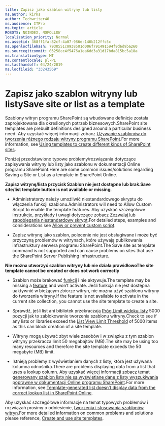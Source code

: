 ```yaml
---
title: Zapisz jako szablon witryny lub listy
ms.author: kirks
author: Techwriter40
ms.audience: ITPro
ms.topic: article
ROBOTS: NOINDEX, NOFOLLOW
localization_priority: Normal
ms.assetid: 368ff1fa-82cf-4a07-986e-140b212ffc5c
ms.openlocfilehash: 7930551c0938501d006f791491594f9d6d9ba260
ms.sourcegitcommit: 03258ec4f5476a1ea6dd3a31d17bda815bc5a18a
ms.translationtype: MT
ms.contentlocale: pl-PL
ms.lasthandoff: 04/24/2019
ms.locfileid: "33243569"
---
```

# <a name="save-site-or-list-as-a-template"></a><span data-ttu-id="b7fe5-102">Zapisz jako szablon witryny lub listy</span><span class="sxs-lookup"><span data-stu-id="b7fe5-102">Save site or list as a template</span></span>

<span data-ttu-id="b7fe5-103">Szablony witryn programu SharePoint są wbudowane definicje została zaprojektowana dla określonych potrzeb biznesowych.</span><span class="sxs-lookup"><span data-stu-id="b7fe5-103">SharePoint site templates are prebuilt definitions designed around a particular business need.</span></span> <span data-ttu-id="b7fe5-104">Aby uzyskać więcej informacji zobacz [Używanie szablonów do tworzenia różnego rodzaju witryny programu SharePoint](https://support.office.com/en-us/article/using-templates-to-create-different-kinds-of-sharepoint-sites-449eccec-ff99-4cf3-b62e-dcfee37e8da4).</span><span class="sxs-lookup"><span data-stu-id="b7fe5-104">For more information, see [Using templates to create different kinds of SharePoint sites](https://support.office.com/en-us/article/using-templates-to-create-different-kinds-of-sharepoint-sites-449eccec-ff99-4cf3-b62e-dcfee37e8da4).</span></span>

<span data-ttu-id="b7fe5-105">Poniżej przedstawiono typowe problemy/rozwiązania dotyczące zapisywania witryny lub listy jako szablonu w dokumentacji Online programu SharePoint.</span><span class="sxs-lookup"><span data-stu-id="b7fe5-105">Here are some common issues/solutions regarding Saving a Site or List as a template in SharePoint Online.</span></span>

<span data-ttu-id="b7fe5-106">**Zapisz witrynę/lista przycisk Szablon nie jest dostępne lub brak**.</span><span class="sxs-lookup"><span data-stu-id="b7fe5-106">**Save site/list template button is not available or missing**.</span></span> 

- <span data-ttu-id="b7fe5-107">Administratorzy należy umożliwić niestandardowego skryptu do włączenia funkcji szablonu.</span><span class="sxs-lookup"><span data-stu-id="b7fe5-107">Administrators will need to Allow Custom Script to enable the template features.</span></span> <span data-ttu-id="b7fe5-108">Aby uzyskać szczegółowe instrukcje, przykłady i uwagi dotyczące zobacz [Zezwalaj lub zapobiegania niestandardowy skrypt](https://docs.microsoft.com/en-us/sharepoint/allow-or-prevent-custom-script).</span><span class="sxs-lookup"><span data-stu-id="b7fe5-108">For detailed steps, examples and considerations see [Allow or prevent custom script](https://docs.microsoft.com/en-us/sharepoint/allow-or-prevent-custom-script).</span></span>


- <span data-ttu-id="b7fe5-109">Zapisz witrynę jako szablon, polecenie nie jest obsługiwane i może być przyczyną problemów w witrynach, które używają publikowania infrastruktury serwera programu SharePoint.</span><span class="sxs-lookup"><span data-stu-id="b7fe5-109">The Save site as template command is not supported and can cause problems on sites that use the SharePoint Server Publishing Infrastructure.</span></span>


<span data-ttu-id="b7fe5-110">**Nie można utworzyć szablon witryny lub nie działa prawidłowo**</span><span class="sxs-lookup"><span data-stu-id="b7fe5-110">**The site template cannot be created or does not work correctly**</span></span>

- <span data-ttu-id="b7fe5-111">Szablon może brakować [funkcji](https://social.technet.microsoft.com/wiki/contents/articles/14423.sharepoint-2013-existing-features-guid.aspx) i nie aktywuje.</span><span class="sxs-lookup"><span data-stu-id="b7fe5-111">The template may be missing a [feature](https://social.technet.microsoft.com/wiki/contents/articles/14423.sharepoint-2013-existing-features-guid.aspx) and won’t activate.</span></span> <span data-ttu-id="b7fe5-112">Jeśli funkcja nie jest dostępna uaktywnić w bieżącym zbiorze witryn, nie można użyć szablonu witryny do tworzenia witryny.</span><span class="sxs-lookup"><span data-stu-id="b7fe5-112">If the feature is not available to activate in the current site collection, you cannot use the site template to create a site.</span></span>


- <span data-ttu-id="b7fe5-113">Sprawdź, jeśli list ani bibliotek przekraczają [Próg Limit widoku listy](https://support.office.com/en-us/article/Manage-large-lists-and-libraries-in-SharePoint-B8588DAE-9387-48C2-9248-C24122F07C59) 5000 pozycji jak to zablokowanie tworzenia szablonu witryny.</span><span class="sxs-lookup"><span data-stu-id="b7fe5-113">Check to see if any lists or libraries exceed the [List View Limit Threshold](https://support.office.com/en-us/article/Manage-large-lists-and-libraries-in-SharePoint-B8588DAE-9387-48C2-9248-C24122F07C59) of 5000 items as this can block creation of a site template.</span></span>


- <span data-ttu-id="b7fe5-114">Witryny mogą używać zbyt wiele zasobów i w związku z tym szablon witryny przekracza limit 50 megabajtów (MB).</span><span class="sxs-lookup"><span data-stu-id="b7fe5-114">The site may be using too many resources and therefore the site template exceeds the 50 megabyte (MB) limit.</span></span>


- <span data-ttu-id="b7fe5-115">Istnieją problemy z wyświetlaniem danych z listy, która jest używana kolumna odnośnika.</span><span class="sxs-lookup"><span data-stu-id="b7fe5-115">There are problems displaying data from a list that uses a lookup column.</span></span> <span data-ttu-id="b7fe5-116">Aby uzyskać więcej informacji zobacz temat [generowany szablon listy nie są wyświetlane dane z listy wyszukiwania poprawne w dokumentacji Online programu SharePoint](https://support.office.com/en-us/article/template-generated-list-doesn-t-display-correct-data-for-a-column-in-sharepoint-online-20430b62-e40c-4f6f-8889-aa24e80d605a).</span><span class="sxs-lookup"><span data-stu-id="b7fe5-116">For more information, see [Template-generated list doesn’t display data from the correct lookup list in SharePoint Online](https://support.office.com/en-us/article/template-generated-list-doesn-t-display-correct-data-for-a-column-in-sharepoint-online-20430b62-e40c-4f6f-8889-aa24e80d605a).</span></span>


<span data-ttu-id="b7fe5-117">Aby uzyskać szczegółowe informacje na temat typowych problemów i rozwiązań prosimy o odniesienie, [tworzenia i stosowania szablonów witryn](https://support.office.com/en-us/article/Create-and-use-site-templates-60371B0F-00E0-4C49-A844-34759EBDD989).</span><span class="sxs-lookup"><span data-stu-id="b7fe5-117">For more detailed information on common problems and solutions please reference, [Create and use site templates](https://support.office.com/en-us/article/Create-and-use-site-templates-60371B0F-00E0-4C49-A844-34759EBDD989).</span></span>

